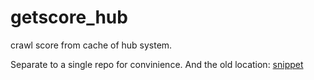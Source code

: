 getscore_hub
============

crawl score from cache of hub system.

Separate to a single repo for convinience. And the old location: [snippet](https://github.com/atupal/snippet/tree/master/crawler_snippet/hub_score_old)
